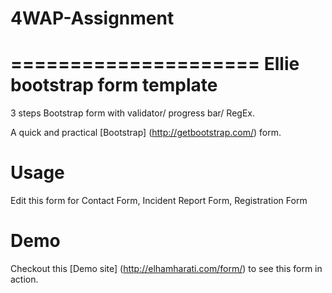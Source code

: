 # 4WAP-Assignment
=====================
Ellie bootstrap form template
=====================

3 steps Bootstrap form with validator/ progress bar/ RegEx.

A quick and practical [Bootstrap] (<http://getbootstrap.com/>) form.


Usage
======
Edit this form for Contact Form, Incident Report Form, Registration Form

Demo
=====

Checkout this [Demo site] (<http://elhamharati.com/form/>) to see this form in action. 
